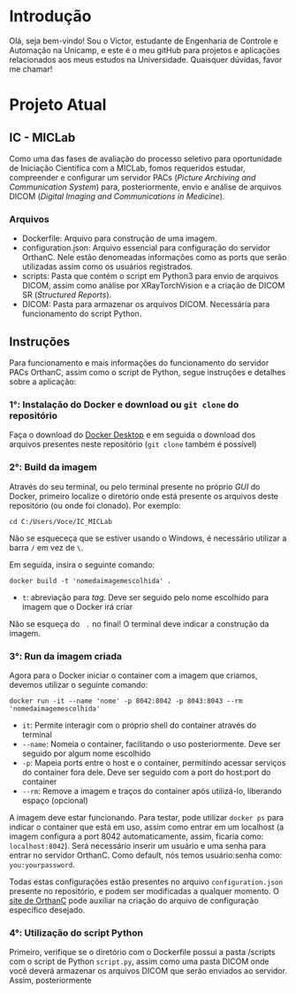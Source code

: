 # Introdução
Olá, seja bem-vindo! Sou o Victor, estudante de Engenharia de Controle e Automação na Unicamp, e este 
é o meu gitHub para projetos e aplicações relacionados aos meus estudos na Universidade. 
Quaisquer dúvidas, favor me chamar!
# Projeto Atual
## IC - MICLab
Como uma das fases de avaliação do processo seletivo para oportunidade de Iniciação Científica com
a MICLab, fomos requeridos estudar, compreender e configurar um servidor PACs (*Picture Archiving and Communication System*)
para, posteriormente, envio e análise de arquivos DICOM (*Digital Imaging and Communications in Medicine*).
### Arquivos
- Dockerfile: Arquivo para construção de uma imagem.
- configuration.json: Arquivo essencial para configuração do servidor OrthanC. Nele estão denomeadas informações como as ports que serão utilizadas assim como os usuários registrados.
- scripts: Pasta que contém o script em Python3 para envio de arquivos DICOM, assim como análise por XRayTorchVision e a criação de DICOM SR (*Structured Reports*).
- DICOM: Pasta para armazenar os arquivos DICOM. Necessária para funcionamento do script Python.
## Instruções
Para funcionamento e mais informações do funcionamento do servidor PACs OrthanC, assim como o script de Python, segue instruções e detalhes sobre a aplicação:
### 1°: Instalação do Docker e download ou `git clone` do repositório
  Faça o download do [Docker Desktop](https://docs.docker.com/desktop/install/windows-install/) e em seguida o download dos arquivos presentes neste repositório (`git clone` também é possível)
### 2°: Build da imagem
  Através do seu terminal, ou pelo terminal presente no próprio *GUI* do Docker, primeiro localize o diretório onde está presente os arquivos deste repositório (ou onde foi clonado). Por exemplo:
  
    cd C:/Users/Voce/IC_MICLab
  
  Não se esqueceça que se estiver usando o Windows, é necessário utilizar a barra `/` em vez de `\`.
  
  Em seguida, insira o seguinte comando: 

    docker build -t 'nomedaimagemescolhida' .

  - `t`: abreviação para *tag*. Deve ser seguido pelo nome escolhido para imagem que o Docker irá criar

  Não se esqueça do ` .` no final! O terminal deve indicar a construção da imagem. 

### 3°: Run da imagem criada
  Agora para o Docker iniciar o container com a imagem que criamos, devemos utilizar o seguinte comando:

    docker run -it --name 'nome' -p 8042:8042 -p 8043:8043 --rm 'nomedaimagemescolhida'

  - `it`: Permite interagir com o próprio shell do container através do terminal
  - `--name`: Nomeia o container, facilitando o uso posteriormente. Deve ser seguido por algum nome escolhido
  - `-p`: Mapeia ports entre o host e o container, permitindo acessar serviços do container fora dele. Deve ser seguido com a port do host:port do container
  - `--rm`: Remove a imagem e traços do container após utilizá-lo, liberando espaço (opcional)

A imagem deve estar funcionando. Para testar, pode utilizar `docker ps` para indicar o container que está em uso, assim como entrar em um localhost (a imagem configura a port 8042 automaticamente, assim, ficaria como: `localhost:8042`). Será necessário inserir um usuário e uma senha para entrar no servidor OrthanC. Como default, nós temos usuário:senha como: `you:yourpassword`.

Todas estas configurações estão presentes no arquivo `configuration.json` presente no repositório, e podem ser modificadas a qualquer momento. O [site de OrthanC](https://orthanc.uclouvain.be/book/users/configuration.html) pode auxiliar na criação do arquivo de configuração específico desejado.

### 4°: Utilização do script Python
  Primeiro, verifique se o diretório com o Dockerfile possui a pasta /scripts com o script de Python `script.py`, assim como uma pasta DICOM onde você deverá armazenar os arquivos DICOM que serão enviados ao servidor. Assim, posteriormente
